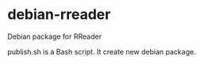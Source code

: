 # debian-rreader
Debian package for RReader

publish.sh is a Bash script. It create new debian package.
